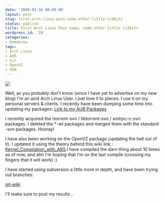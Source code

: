 ```yaml
---
date: '2009-03-18 00:00:00'
layout: post
slug: first-arch-linux-post-some-other-little-tidbits
status: publish
title: First Arch Linux Post &amp; some other little tidbits
wordpress_id: '29'
categories:
- Homebrew
tags:
- Arch Linux
- AUR
- Git
- OpenVZ
- SVN
---
```


![](http://www.archlinux.org/media/titlelogo.png)

Well, as you probably don't know (since I have yet to advertise on my *new* blog) I'm an avid Arch Linux User. I just love it to pieces. I use it on my personal servers & clients. I recently have been dumping some time into updating my packages: [Link to my AUR Packages](http://aur.archlinux.org/packages.php?SeB=m&K=fsk141)

I recently acquired the rtorrent-svn / libtorrent-svn / xmlrpc-c-svn packages. I deleted the \*-wt packages and merged them with the standard -svn packages. Hooray!

I have also been working on the OpenVZ package (updating the hell out of it). I updated it using the theory behind this wiki link : [Kernel_Compilation_with_ABS](http://wiki.archlinux.org/index.php/Kernel_Compilation_with_ABS) I have compiled the darn thing about 10 times as of now, and atm I'm hoping that I'm on the last compile (crossing my fingers that it will work) :)

I have started using subversion a little more in depth, and have been trying out branches:

[git-wiki](http://atonie.org/2008/02/git-wiki)

I'll make sure to post my results...
